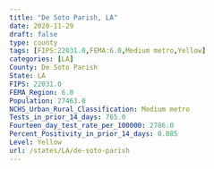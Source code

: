 ```yaml
---
title: "De Soto Parish, LA"
date: 2020-11-29
draft: false
type: county
tags: [FIPS:22031.0,FEMA:6.0,Medium metro,Yellow]
categories: [LA]
County: De Soto Parish
State: LA
FIPS: 22031.0
FEMA_Region: 6.0
Population: 27463.0
NCHS_Urban_Rural_Classification: Medium metro
Tests_in_prior_14_days: 765.0
Fourteen_day_test_rate_per_100000: 2786.0
Percent_Positivity_in_prior_14_days: 0.085
Level: Yellow
url: /states/LA/de-soto-parish
---
```




